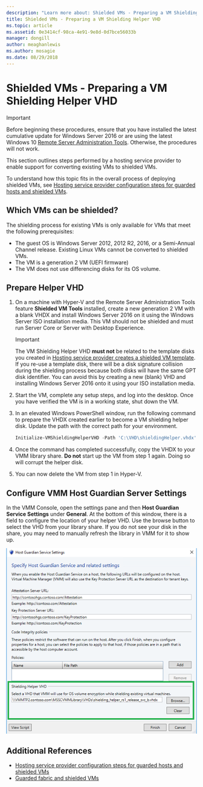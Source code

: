 ```yaml
---
description: "Learn more about: Shielded VMs - Preparing a VM Shielding Helper VHD"
title: Shielded VMs - Preparing a VM Shielding Helper VHD
ms.topic: article
ms.assetid: 0e3414cf-98ca-4e91-9e8d-0d7bce56033b
manager: dongill
author: meaghanlewis
ms.author: mosagie
ms.date: 08/29/2018
---
```


# Shielded VMs - Preparing a VM Shielding Helper VHD

> [!IMPORTANT]
> Before beginning these procedures, ensure that you have installed the latest cumulative update for Windows Server 2016 or are using the latest Windows 10 [Remote Server Administration Tools](https://www.microsoft.com/download/details.aspx?id=45520). Otherwise, the procedures will not work.

This section outlines steps performed by a hosting service provider to enable support for converting existing VMs to shielded VMs.

To understand how this topic fits in the overall process of deploying shielded VMs, see [Hosting service provider configuration steps for guarded hosts and shielded VMs](guarded-fabric-configuration-scenarios-for-shielded-vms-overview.md).

## Which VMs can be shielded?

The shielding process for existing VMs is only available for VMs that meet the following prerequisites:

- The guest OS is Windows Server 2012, 2012 R2, 2016, or a Semi-Annual Channel release. Existing Linux VMs cannot be converted to shielded VMs.
- The VM is a generation 2 VM (UEFI firmware)
- The VM does not use differencing disks for its OS volume.

## Prepare Helper VHD

1.  On a machine with Hyper-V and the Remote Server Administration Tools feature **Shielded VM Tools** installed, create a new generation 2 VM with a blank VHDX and install Windows Server 2016 on it using the Windows Server ISO installation media. This VM should not be shielded and must run Server Core or Server with Desktop Experience.

    > [!IMPORTANT]
    > The VM Shielding Helper VHD **must not** be related to the template disks you created in [Hosting service provider creates a shielded VM template](guarded-fabric-create-a-shielded-vm-template.md). If you re-use a template disk, there will be a disk signature collision during the shielding process because both disks will have the same GPT disk identifier. You can avoid this by creating a new (blank) VHD and installing Windows Server 2016 onto it using your ISO installation media.

2.  Start the VM, complete any setup steps, and log into the desktop. Once you have verified the VM is in a working state, shut down the VM.

3.  In an elevated Windows PowerShell window, run the following command to prepare the VHDX created earlier to become a VM shielding helper disk. Update the path with the correct path for your environment.

    ```powershell
    Initialize-VMShieldingHelperVHD -Path 'C:\VHD\shieldingHelper.vhdx'
    ```

4.  Once the command has completed successfully, copy the VHDX to your VMM library share. **Do not** start up the VM from step 1 again. Doing so will corrupt the helper disk.

5.  You can now delete the VM from step 1 in Hyper-V.

## Configure VMM Host Guardian Server Settings

In the VMM Console, open the settings pane and then **Host Guardian Service Settings** under **General**. At the bottom of this window, there is a field to configure the location of your helper VHD. Use the browse button to select the VHD from your library share. If you do not see your disk in the share, you may need to manually refresh the library in VMM for it to show up.

![VMM - Host Guardian Service Settings](../media/Guarded-Fabric-Shielded-VM/guarded-host-vmm-hgs-settings-01.png)

## Additional References

- [Hosting service provider configuration steps for guarded hosts and shielded VMs](guarded-fabric-configuration-scenarios-for-shielded-vms-overview.md)
- [Guarded fabric and shielded VMs](guarded-fabric-and-shielded-vms-top-node.md)

